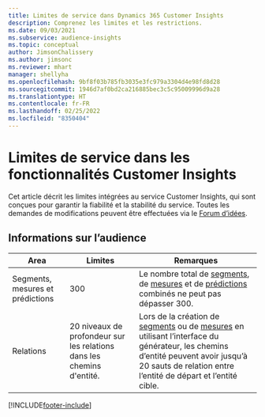 ```yaml
---
title: Limites de service dans Dynamics 365 Customer Insights
description: Comprenez les limites et les restrictions.
ms.date: 09/03/2021
ms.subservice: audience-insights
ms.topic: conceptual
author: JimsonChalissery
ms.author: jimsonc
ms.reviewer: mhart
manager: shellyha
ms.openlocfilehash: 9bf8f03b785fb3035e3fc979a3304d4e98fd8d28
ms.sourcegitcommit: 1946d7af0bd2ca216885bec3c5c95009996d9a28
ms.translationtype: HT
ms.contentlocale: fr-FR
ms.lasthandoff: 02/25/2022
ms.locfileid: "8350404"
---
```

# <a name="service-limits-in-customer-insights-capabilities"></a>Limites de service dans les fonctionnalités Customer Insights

Cet article décrit les limites intégrées au service Customer Insights, qui sont conçues pour garantir la fiabilité et la stabilité du service. Toutes les demandes de modifications peuvent être effectuées via le [Forum d’idées](https://go.microsoft.com/fwlink/?linkid=2074172). 

## <a name="audience-insights"></a>Informations sur l’audience

| Area  | Limites  | Remarques |
|-------------|---------------------------------------------------------------------|---------------------------------------------------------------------|
| Segments, mesures et prédictions | 300  | Le nombre total de [segments](audience-insights/segments.md), de [mesures](audience-insights/measures.md) et de [prédictions](audience-insights/predictions.md) combinés ne peut pas dépasser 300.  |
| Relations | 20 niveaux de profondeur sur les relations dans les chemins d'entité. | Lors de la création de [segments](audience-insights/segments.md) ou de [mesures](audience-insights/measures.md) en utilisant l’interface du générateur, les chemins d’entité peuvent avoir jusqu’à 20 sauts de relation entre l’entité de départ et l’entité cible.  |

<!--
## Engagement insights

### Workspace and event quotas

Engagement insights is a highly scalable application that can support millions of events per second. During public preview, events have a volume threshold. There's also a limit to the number of workspaces in an organization.

### Engagement insights limits

- Maximum event volume per workspace  = 100 events per second

- Maximum number of workspaces per organization = 100

When events exceed the threshold, it can lead to loss of data in reports based on those events. You can [contact support](https://go.microsoft.com/fwlink/?linkid=2145734) to request a volume increase before you exceed limits. We'll work with you to determine your need for a volume increase and support your request.
-->

[!INCLUDE[footer-include](includes/footer-banner.md)]
